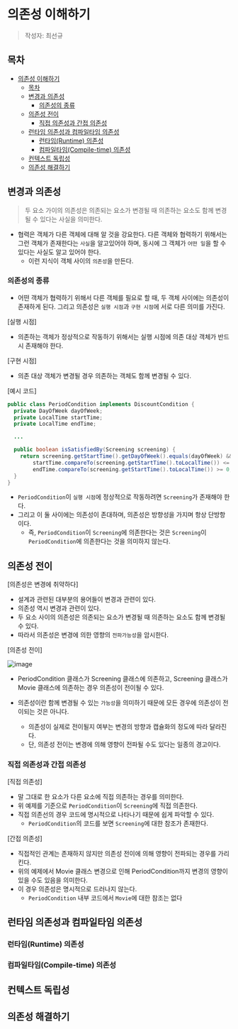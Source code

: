 # 의존성 이해하기

> 작성자: 최선규

## 목차

- [의존성 이해하기](#의존성-이해하기)
  - [목차](#목차)
  - [변경과 의존성](#변경과-의존성)
    - [의존성의 종류](#의존성의-종류)
  - [의존성 전이](#의존성-전이)
    - [직접 의존성과 간접 의존성](#직접-의존성과-간접-의존성)
  - [런타임 의존성과 컴파일타임 의존성](#런타임-의존성과-컴파일타임-의존성)
    - [런타임(Runtime) 의존성](#런타임runtime-의존성)
    - [컴파일타임(Compile-time) 의존성](#컴파일타임compile-time-의존성)
  - [컨텍스트 독립성](#컨텍스트-독립성)
  - [의존성 해결하기](#의존성-해결하기)

## 변경과 의존성
>
> 두 요소 가이의 의존성은 의존되는 요소가 변경될 때 의존하는 요소도 함께 변경될 수 있다는 사실을 의미한다.

- 협력은 객체가 다른 객체에 대해 알 것을 강요한다. 다른 객체와 협력하기 위해서는 그런 객체가 존재한다는 `사실`을 알고있어야 하며, 동시에 그 객체가 `어떤 일`을 할 수 있다는 사실도 알고 있어야 한다.
  - 이런 지식이 객체 사이의 `의존성`을 만든다.

### 의존성의 종류

- 어떤 객체가 협력하기 위해서 다른 객체를 필요로 할 때, 두 객체 사이에는 의존성이 존재하게 된다. 그리고 의존성은 `실행 시점`과 `구현 시점`에 서로 다른 의미를 가진다.

[실행 시점]

- 의존하는 객체가 정상적으로 작동하기 위해서는 실행 시점에 의존 대상 객체가 반드시 존재해야 한다.

[구현 시점]

- 의존 대상 객체가 변경될 경우 의존하는 객체도 함께 변경될 수 있다.

[예시 코드]
  
  ```java
  public class PeriodCondition implements DiscountCondition {
    private DayOfWeek dayOfWeek;
    private LocalTime startTime;
    private LocalTime endTime;

    ...

    public boolean isSatisfiedBy(Screening screening) {
      return screening.getStartTime().getDayOfWeek().equals(dayOfWeek) &&
          startTime.compareTo(screening.getStartTime().toLocalTime()) <= 0 &&
          endTime.compareTo(screening.getStartTime().toLocalTime()) >= 0;
    }
  }
  ```

- `PeriodCondition`이 `실행 시점`에 정상적으로 작동하려면 `Screening`가 존재해야 한다.
- 그리고 이 둘 사이에는 의존성이 존대하며, 의존성은 방향성을 가지며 항상 단방항이다.
  - 즉, `PeriodCondition`이 `Screening`에 의존한다는 것은 `Screening`이 `PeriodCondition`에 의존한다는 것을 의미하지 않는다.

## 의존성 전이

[의존성은 변경에 취약하다]

- 설계과 관련된 대부분의 용어들이 변경과 관련이 있다.
- 의존성 역시 변경과 관련이 있다.
- 두 요소 사이의 의존성은 의존되는 요소가 변경될 때 의존하는 요소도 함께 변경될 수 있다.
- 따라서 의존성은 변경에 의한 영향의 `전파가능성`을 암시한다.

[의존성 전이]

![image](https://github.com/luke0408/study_for_object/assets/98688494/351bfd60-8543-4dfb-bfc2-9ef6e6840afa)

- PeriodCondition 클래스가 Screening 클래스에 의존하고, Screening 클래스가 Movie 클래스에 의존하는 경우 의존성이 전이될 수 있다.
  
- 의존성이란 함께 변경될 수 있는 `가능성`을 의미하기 때문에 모든 경우에 의존성이 전이되는 것은 아니다.
  - 의존성이 실제로 전이될지 여부는 변경의 방향과 캡슐화의 정도에 따라 달라진다.
  - 단, 의존성 전이는 변경에 의해 영향이 전파될 수도 있다는 일종의 경고이다.

### 직접 의존성과 간접 의존성

[직접 의존성]

- 말 그대로 한 요소가 다른 요소에 직접 의존하는 경우를 의미한다.
- 위 예제를 기준으로 `PeriodCondition`이 `Screening`에 직접 의존한다.
- 직접 의존선의 경우 코드에 명시적으로 나타나기 때문에 쉽게 파악할 수 있다.
  - `PeriodCondition`의 코드를 보면 `Screening`에 대한 참조가 존재한다.

[간접 의존성]

- 직접적인 관계는 존재하지 않지만 의존성 전이에 의해 영향이 전파되는 경우를 가리킨다.
- 위의 예제에서 Movie 클래스 변경으로 인해 PeriodCondition까지 변경의 영향이 있을 수도 있음을 의미한다.
- 이 경우 의존성은 명시적으로 드러나지 않는다.
  - `PeriodCondition` 내부 코드에서 `Movie`에 대한 참조는 없다

## 런타임 의존성과 컴파일타임 의존성

### 런타임(Runtime) 의존성

### 컴파일타임(Compile-time) 의존성

## 컨텍스트 독립성

## 의존성 해결하기
